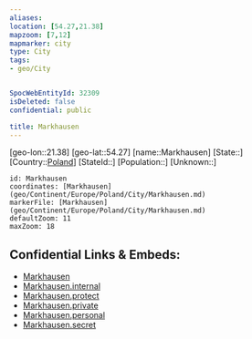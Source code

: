 ```yaml
---
aliases: 
location: [54.27,21.38]
mapzoom: [7,12] 
mapmarker: city 
type: City
tags:
- geo/City


SpocWebEntityId: 32309
isDeleted: false
confidential: public

title: Markhausen
---
```

[geo-lon::21.38]
[geo-lat::54.27]
[name::Markhausen]
[State::]
[Country::[Poland](geo/Continent/Europe/Poland.md)]
[StateId::]
[Population::]
[Unknown::]


```leaflet
id: Markhausen
coordinates: [Markhausen](geo/Continent/Europe/Poland/City/Markhausen.md)
markerFile: [Markhausen](geo/Continent/Europe/Poland/City/Markhausen.md)
defaultZoom: 11 
maxZoom: 18
```


## Confidential Links & Embeds: 
- [Markhausen](../../../../../../_public/geo/Continent/Europe/Poland/City/Markhausen.md) 
- [Markhausen.internal](../../../../../../_internal/geo/Continent/Europe/Poland/City/Markhausen.internal.md) 
- [Markhausen.protect](../../../../../../_protect/geo/Continent/Europe/Poland/City/Markhausen.protect.md) 
- [Markhausen.private](../../../../../../_private/geo/Continent/Europe/Poland/City/Markhausen.private.md) 
- [Markhausen.personal](../../../../../../_personal/geo/Continent/Europe/Poland/City/Markhausen.personal.md) 
- [Markhausen.secret](../../../../../../_secret/geo/Continent/Europe/Poland/City/Markhausen.secret.md) 
